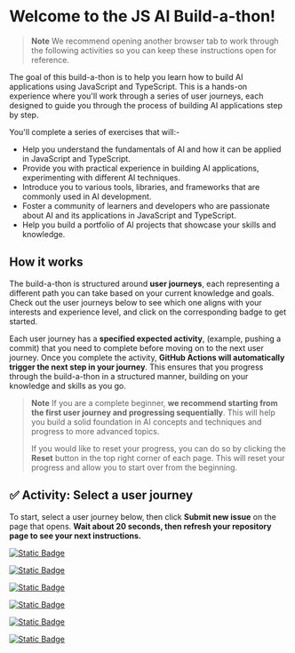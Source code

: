<!-- readme -->

# Welcome to the JS AI Build-a-thon!

> **Note**
> We recommend opening another browser tab to work through the following activities so you can keep these instructions open for reference.

The goal of this build-a-thon is to help you learn how to build AI applications using JavaScript and TypeScript. This is a hands-on experience where you'll work through a series of user journeys, each designed to guide you through the process of building AI applications step by step.

You'll complete a series of exercises that will:-
- Help you understand the fundamentals of AI and how it can be applied in JavaScript and TypeScript.
- Provide you with practical experience in building AI applications, experimenting with different AI techniques.
- Introduce you to various tools, libraries, and frameworks that are commonly used in AI development.
- Foster a community of learners and developers who are passionate about AI and its applications in JavaScript and TypeScript.
- Help you build a portfolio of AI projects that showcase your skills and knowledge.

## How it works

The build-a-thon is structured around **user journeys**, each representing a different path you can take based on your current knowledge and goals. Check out the user journeys below to see which one aligns with your interests and experience level, and click on the corresponding badge to get started.

Each user journey has a **specified expected activity**, (example, pushing a commit) that you need to complete before moving on to the next user journey. Once you complete the activity, **GitHub Actions will automatically trigger the next step in your journey**. This ensures that you progress through the build-a-thon in a structured manner, building on your knowledge and skills as you go.

> **Note**
> If you are a complete beginner, **we recommend starting from the first user journey and progressing sequentially**. This will help you build a solid foundation in AI concepts and techniques and progress to more advanced topics.
> 
> If you would like to reset your progress, you can do so by clicking the **Reset** button in the top right corner of each page. This will reset your progress and allow you to start over from the beginning.


## ✅ Activity: Select a user journey

To start, select a user journey below, then click **Submit new issue** on the page that opens. **Wait about 20 seconds, then refresh your repository page to see your next instructions.**

[![Static Badge](https://img.shields.io/badge/User_Journey-I_want_to_build_a_local_GenAI_prototype-green)](/issues/new?title=User+Journey:+I+want+to+build+a+local+GenAI+prototype&labels=user-journey&body=🚀+I%27m+ready+to+build+my+first+local+GenAI+prototype%21+Let%27s+get+started+with+AI+in+JavaScript%21)

[![Static Badge](https://img.shields.io/badge/User_Journey-I_have_a_prototype._Let's_move_to_Azure-orange)](/issues/new?title=User+Journey:+I+have+a+prototype.+Let's+move+to+Azure&labels=user-journey&body=☁️+Time+to+take+my+AI+prototype+to+the+cloud%21+Excited+to+deploy+on+Azure+and+scale+up%21)

[![Static Badge](https://img.shields.io/badge/User_Journey-Add_a_simple_chat_interface-blue)](/issues/new?title=User+Journey:+I+want+to+add+a+simple+chat+interface&labels=user-journey&body=💬+Let%27s+add+a+chat+interface+and+make+my+AI+app+interactive%21+Ready+for+some+real-time+conversations%21)

[![Static Badge](https://img.shields.io/badge/User_Journey-I_want_to_create_my_first_AI_app_with_RAG-purple)](/issues/new?title=User+Journey:+I+want+to+create+my+first+AI+app+with+RAG&labels=user-journey&body=📚+I%27m+diving+into+RAG+and+building+my+first+retrieval-augmented+AI+app%21+Let%27s+do+this%21)

[![Static Badge](https://img.shields.io/badge/User_Journey-I_want_to_orchestrate_AI_integrations_using_frameworks-gold)](/issues/new?title=User+Journey:+I+want+to+orchestrate+AI+integrations+using+frameworks&labels=user-journey&body=🛠️+Ready+to+orchestrate+AI+integrations+with+powerful+frameworks%21+Let%27s+build+something+amazing%21)

[![Static Badge](https://img.shields.io/badge/User_Journey-I_want_to_build_an_agent-violet)](/issues/new?title=User+Journey:+I+want+to+build+an+agent&labels=user-journey&body=🤖+Let%27s+build+an+AI+agent+that+can+help+and+interact+with+users%21+Excited+for+this+step%21)

<!-- [![Static Badge](https://img.shields.io/badge/User_Journey-I_want_to_add_search_to_my_AI_app-pink)](/issues/new?title=User+Journey:+I+want+to+add+search+to+my+AI+app&labels=user-journey&body=🔍+Search+capabilities%2C+here+I+come%21+Excited+to+make+my+AI+app+smarter+with+search%21)

[![Static Badge](https://img.shields.io/badge/User_Journey-I_want_my_app_to_work_with_structured_data-yellow)](/issues/new?title=User+Journey:+I+want+my+app+to+work+with+structured+data&labels=user-journey&body=📊+Let%27s+connect+my+AI+app+to+structured+data+and+unlock+new+possibilities%21)

[![Static Badge](https://img.shields.io/badge/User_Journey-I_just_want_a_production_ready_template_to_customize-silver)](/issues/new?title=User+Journey:+I+just+want+a+production+ready+template+to+customize&labels=user-journey&body=🎨+Give+me+a+production-ready+template+to+customize+and+launch+my+AI+project+fast%21)

[![Static Badge](https://img.shields.io/badge/User_Journey-I_want_my_agent_to_search_the_internet-amber)](/issues/new?title=User+Journey:+I+want+my+agent+to+search+the+internet&labels=user-journey&body=🌐+I%27m+ready+to+give+my+agent+the+power+to+search+the+internet%21+Let%27s+explore+the+web+with+AI%21) -->


